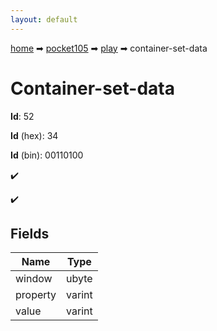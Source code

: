 ```yaml
---
layout: default
---
```


[home](/) ➡ [pocket105](/protocol/pocket105) ➡ [play](/protocol/pocket105/play) ➡ container-set-data

# Container-set-data

**Id**: 52

**Id** (hex): 34

**Id** (bin): 00110100

✔️

✔️

## Fields

Name | Type
---|---
window | ubyte
property | varint
value | varint

